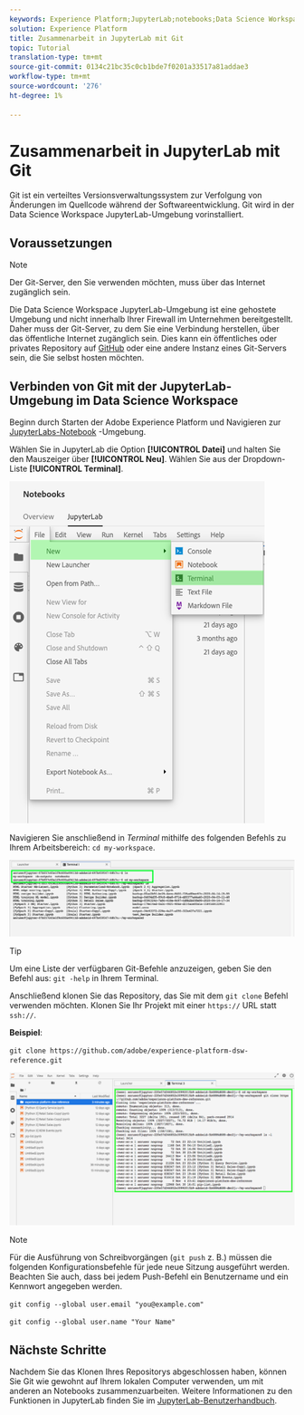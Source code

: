 ```yaml
---
keywords: Experience Platform;JupyterLab;notebooks;Data Science Workspace;popular topics;Git;Github
solution: Experience Platform
title: Zusammenarbeit in JupyterLab mit Git
topic: Tutorial
translation-type: tm+mt
source-git-commit: 0134c21bc35c0cb1bde7f0201a33517a81addae3
workflow-type: tm+mt
source-wordcount: '276'
ht-degree: 1%

---
```



# Zusammenarbeit in JupyterLab mit Git

Git ist ein verteiltes Versionsverwaltungssystem zur Verfolgung von Änderungen im Quellcode während der Softwareentwicklung. Git wird in der Data Science Workspace JupyterLab-Umgebung vorinstalliert.

## Voraussetzungen

>[!NOTE]
> Der Git-Server, den Sie verwenden möchten, muss über das Internet zugänglich sein.

Die Data Science Workspace JupyterLab-Umgebung ist eine gehostete Umgebung und nicht innerhalb Ihrer Firewall im Unternehmen bereitgestellt. Daher muss der Git-Server, zu dem Sie eine Verbindung herstellen, über das öffentliche Internet zugänglich sein. Dies kann ein öffentliches oder privates Repository auf [GitHub](https://github.com/) oder eine andere Instanz eines Git-Servers sein, die Sie selbst hosten möchten.

## Verbinden von Git mit der JupyterLab-Umgebung im Data Science Workspace

Beginn durch Starten der Adobe Experience Platform und Navigieren zur [JupyterLabs-Notebook](https://platform.adobe.com/notebooks/jupyterLab) -Umgebung.

Wählen Sie in JupyterLab die Option **[!UICONTROL Datei]** und halten Sie den Mauszeiger über **[!UICONTROL Neu]**. Wählen Sie aus der Dropdown-Liste **[!UICONTROL Terminal]**.

![JupyterLab Nav](../images/jupyterlab/tutorials/open-terminal.png)

Navigieren Sie anschließend in *Terminal* mithilfe des folgenden Befehls zu Ihrem Arbeitsbereich: `cd my-workspace`.

![cd-Arbeitsbereich](../images/jupyterlab/tutorials/find-workspace.png)

>[!TIP]
> Um eine Liste der verfügbaren Git-Befehle anzuzeigen, geben Sie den Befehl aus: `git -help` in Ihrem Terminal.

Anschließend klonen Sie das Repository, das Sie mit dem `git clone` Befehl verwenden möchten. Klonen Sie Ihr Projekt mit einer `https://` URL statt `ssh://`.

**Beispiel**:

`git clone https://github.com/adobe/experience-platform-dsw-reference.git`

![clone](../images/jupyterlab/tutorials/git-collaboration.png)

>[!NOTE]
> Für die Ausführung von Schreibvorgängen (`git push` z. B.) müssen die folgenden Konfigurationsbefehle für jede neue Sitzung ausgeführt werden. Beachten Sie auch, dass bei jedem Push-Befehl ein Benutzername und ein Kennwort angegeben werden.
>
>`git config --global user.email "you@example.com"`
>
>`git config --global user.name "Your Name"`

## Nächste Schritte

Nachdem Sie das Klonen Ihres Repositorys abgeschlossen haben, können Sie Git wie gewohnt auf Ihrem lokalen Computer verwenden, um mit anderen an Notebooks zusammenzuarbeiten. Weitere Informationen zu den Funktionen in JupyterLab finden Sie im [JupyterLab-Benutzerhandbuch](./overview.md).

